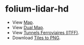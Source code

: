 # folium-lidar-hd

- View [Map](map.html).
- View [Dual Map](map-dual.html).
- View [Tunnels Ferroviaires (ITFF)](itff.html).
- Download [Tiles to PNG](https://folium-lidar-hd.streamlit.app/).
